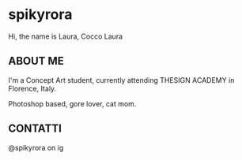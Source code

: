 # spikyrora

Hi, the name is Laura, Cocco Laura

## ABOUT ME
I'm a Concept Art student, currently attending THESIGN ACADEMY in Florence, Italy.

Photoshop based, gore lover, cat mom.

## CONTATTI
@spikyrora on ig
